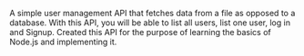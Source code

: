 A simple user management API that fetches data from a file as opposed to a database. With this API, you will be able to list all users, list one user, log in and Signup.
Created this API for the purpose of learning the basics of Node.js and implementing it.
